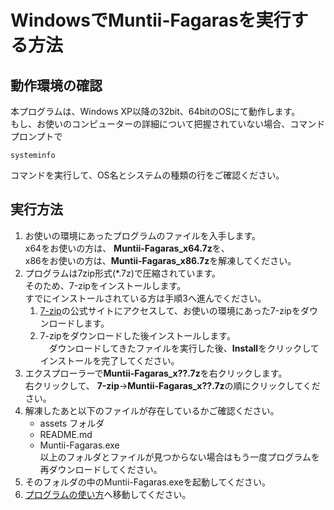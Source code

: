 # WindowsでMuntii-Fagarasを実行する方法

## 動作環境の確認

本プログラムは、Windows XP以降の32bit、64bitのOSにて動作します。  
もし、お使いのコンピューターの詳細について把握されていない場合、コマンドプロンプトで

```shell
systeminfo
```

コマンドを実行して、OS名とシステムの種類の行をご確認ください。

## 実行方法

1. お使いの環境にあったプログラムのファイルを入手します。  
    x64をお使いの方は、 **Muntii-Fagaras_x64.7z**を、  
    x86をお使いの方は、**Muntii-Fagaras_x86.7z**を解凍してください。
2. プログラムは7zip形式(*.7z)で圧縮されています。  
    そのため、7-zipをインストールします。  
    すでにインストールされている方は手順3へ進んでください。
   1. [7-zip](https://sevenzip.osdn.jp/)の公式サイトにアクセスして、お使いの環境にあった7-zipをダウンロードします。
   2. 7-zipをダウンロードした後インストールします。  
   　ダウンロードしてきたファイルを実行した後、**Install**をクリックしてインストールを完了してください。
3. エクスプローラーで**Muntii-Fagaras_x??.7z**を右クリックします。  
    右クリックして、 **7-zip**->**Muntii-Fagaras_x??.7z**の順にクリックしてください。
4. 解凍したあと以下のファイルが存在しているかご確認ください。
    - assets フォルダ
    - README.md
    - Muntii-Fagaras.exe  
    以上のフォルダとファイルが見つからない場合はもう一度プログラムを再ダウンロードしてください。
5. そのフォルダの中のMuntii-Fagaras.exeを起動してください。
6. [プログラムの使い方](../manual/man.md)へ移動してください。